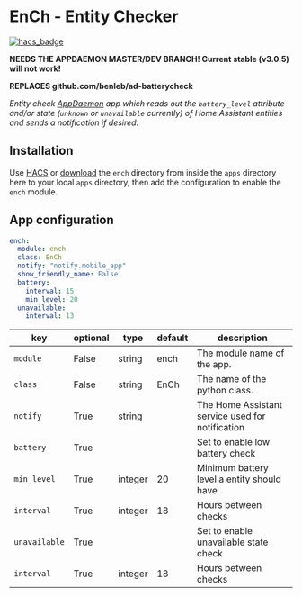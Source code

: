 # EnCh - Entity Checker

[![hacs_badge](https://img.shields.io/badge/HACS-Custom-orange.svg)](https://github.com/custom-components/hacs)

**NEEDS THE APPDAEMON MASTER/DEV BRANCH! Current stable (v3.0.5) will not work!**

**REPLACES github.com/benleb/ad-batterycheck**

*Entity check [AppDaemon](https://github.com/home-assistant/appdaemon) app which reads out the `battery_level` attribute and/or state (`unknown` or `unavailable` currently) of Home Assistant entities and sends a notification if desired.*

## Installation

Use [HACS](https://github.com/custom-components/hacs) or [download](https://github.com/benleb/ad-ench/releases) the `ench` directory from inside the `apps` directory here to your local `apps` directory, then add the configuration to enable the `ench` module.

## App configuration

```yaml
ench:
  module: ench
  class: EnCh
  notify: "notify.mobile_app"
  show_friendly_name: False
  battery:
    interval: 15
    min_level: 20
  unavailable:
    interval: 13
```

key | optional | type | default | description
-- | -- | -- | -- | --
`module` | False | string | ench | The module name of the app.
`class` | False | string | EnCh | The name of the python class.
`notify` | True | string | | The Home Assistant service used for notification
`battery` | True | | | Set to enable low battery check
`min_level` | True | integer | 20 | Minimum battery level a entity should have
`interval` | True | integer | 18 | Hours between checks
`unavailable` | True | | | Set to enable unavailable state check
`interval` | True | integer | 18 | Hours between checks
